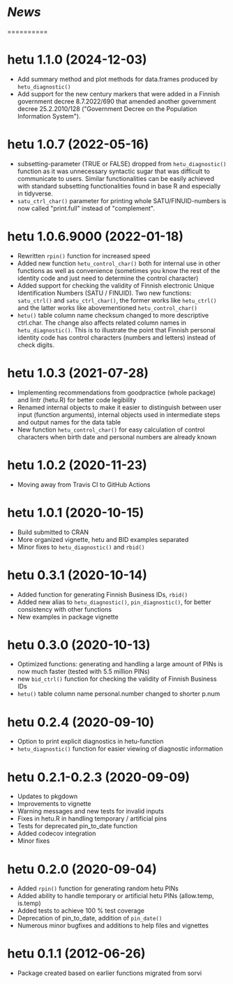 # *News*
==========

# hetu 1.1.0 (2024-12-03)

* Add summary method and plot methods for data.frames produced by `hetu_diagnostic()`
* Add support for the new century markers that were added in a Finnish government decree 8.7.2022/690 that amended another government decree 25.2.2010/128 ("Government Decree on the Population Information System").

# hetu 1.0.7 (2022-05-16)

* subsetting-parameter (TRUE or FALSE) dropped from `hetu_diagnostic()` function as it was unnecessary syntactic sugar that was difficult to communicate to users. Similar functionalities can be easily achieved with standard subsetting functionalities found in base R and especially in tidyverse.
* `satu_ctrl_char()` parameter for printing whole SATU/FINUID-numbers is now called "print.full" instead of "complement".

# hetu 1.0.6.9000 (2022-01-18)

* Rewritten `rpin()` function for increased speed
* Added new function `hetu_control_char()` both for internal use in other functions as well as convenience (sometimes you know the rest of the identity code and just need to determine the control character)
* Added support for checking the validity of Finnish electronic Unique Identification Numbers (SATU / FINUID). Two new functions: `satu_ctrl()` and `satu_ctrl_char()`, the former works like `hetu_ctrl()` and the latter works like abovementioned `hetu_control_char()`
* `hetu()` table column name checksum changed to more descriptive ctrl.char. The change also affects related column names in `hetu_diagnostic()`. This is to illustrate the point that Finnish personal identity code has control characters (numbers and letters) instead of check digits.

# hetu 1.0.3 (2021-07-28)

* Implementing recommendations from goodpractice (whole package) and lintr (hetu.R) for better code legibility
* Renamed internal objects to make it easier to distinguish between user input (function arguments), internal objects used in intermediate steps and output names for the data table
* New function `hetu_control_char()` for easy calculation of control characters when birth date and personal numbers are already known

# hetu 1.0.2 (2020-11-23)

* Moving away from Travis CI to GitHub Actions

# hetu 1.0.1 (2020-10-15)

* Build submitted to CRAN
* More organized vignette, hetu and BID examples separated
* Minor fixes to `hetu_diagnostic()` and `rbid()`

# hetu 0.3.1 (2020-10-14)

* Added function for generating Finnish Business IDs, `rbid()`
* Added new alias to `hetu_diagnostic()`, `pin_diagnostic()`, for better consistency with other functions
* New examples in package vignette

# hetu 0.3.0 (2020-10-13)

* Optimized functions: generating and handling a large amount of PINs is now much faster (tested with 5.5 million PINs)
* new `bid_ctrl()` function for checking the validity of Finnish Business IDs
* `hetu()` table column name personal.number changed to shorter p.num

# hetu 0.2.4 (2020-09-10)

* Option to print explicit diagnostics in hetu-function
* `hetu_diagnostic()` function for easier viewing of diagnostic information

# hetu 0.2.1-0.2.3 (2020-09-09)

* Updates to pkgdown
* Improvements to vignette
* Warning messages and new tests for invalid inputs
* Fixes in hetu.R in handling temporary / artificial pins
* Tests for deprecated pin_to_date function
* Added codecov integration
* Minor fixes

# hetu 0.2.0 (2020-09-04)

* Added `rpin()` function for generating random hetu PINs
* Added ability to handle temporary or artificial hetu PINs (allow.temp, is.temp)
* Added tests to achieve 100 % test coverage
* Deprecation of pin_to_date, addition of `pin_date()`
* Numerous minor bugfixes and additions to help files and vignettes

# hetu 0.1.1 (2012-06-26)

* Package created based on earlier functions migrated from sorvi
